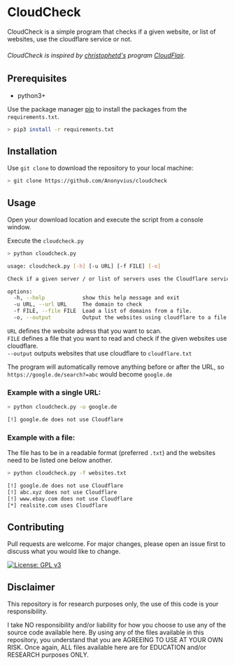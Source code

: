 # CloudCheck

CloudCheck is a simple program that checks if a given website, or list of websites, use the cloudflare service or not.
###### CloudCheck is inspired by [christophetd's](https://github.com/christophetd) program [CloudFlair](https://github.com/christophetd/CloudFlair).

## Prerequisites

- python3+

Use the package manager [pip](https://pip.pypa.io/en/stable/) to install the packages from the `requirements.txt`.

```bash
> pip3 install -r requirements.txt
```

## Installation

Use `git clone` to download the repository to your local machine:

```bash
> git clone https://github.com/Anonyvius/cloudcheck
```

## Usage

Open your download location and execute the script from a console window.

Execute the `cloudcheck.py`

```bash
> python cloudcheck.py

usage: cloudcheck.py [-h] [-u URL] [-f FILE] [-o]

Check if a given server / or list of servers uses the Cloudflare service.

options:
  -h, --help            show this help message and exit
  -u URL, --url URL     The domain to check
  -f FILE, --file FILE  Load a list of domains from a file.
  -o, --output          Output the websites using cloudflare to a file.
```

`URL` defines the website adress that you want to scan.\
`FILE` defines a file that you want to read and check if the given websites use cloudflare.\
`--output` outputs websites that use cloudflare to `cloudflare.txt`

The program will automatically remove anything before or after the URL, so `https://google.de/search?=abc` would become `google.de`

### Example with a single URL:

```bash
> python cloudcheck.py -u google.de

[!] google.de does not use Cloudflare
```

### Example with a file:
The file has to be in a readable format (preferred `.txt`) and the websites need to be listed one below another. 

```bash
> python cloudcheck.py -f websites.txt

[!] google.de does not use Cloudflare
[!] abc.xyz does not use Cloudflare
[!] www.ebay.com does not use Cloudflare
[*] realsite.com uses Cloudflare
```

## Contributing
Pull requests are welcome. For major changes, please open an issue first to discuss what you would like to change.

[![License: GPL v3](https://img.shields.io/badge/License-GPLv3-blue.svg)](https://www.gnu.org/licenses/gpl-3.0)

## Disclaimer
This repository is for research purposes only, the use of this code is your responsibility.

I take NO responsibility and/or liability for how you choose to use any of the source code available here. By using any of the files available in this repository, you understand that you are AGREEING TO USE AT YOUR OWN RISK. Once again, ALL files available here are for EDUCATION and/or RESEARCH purposes ONLY.
